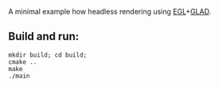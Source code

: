 A minimal example how headless rendering using [EGL](https://registry.khronos.org/EGL/sdk/docs/man/)+[GLAD](https://glad.dav1d.de/).

## Build and run:
```
mkdir build; cd build;
cmake ..
make
./main
```